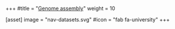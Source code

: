 +++
#title = "[Genome assembly](http://tiramisutes.github.io/2019/10/13/hujiao.html)"
weight = 10

[asset]
  image = "nav-datasets.svg"
  #icon = "fab fa-university"
+++
